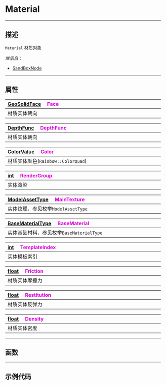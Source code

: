 # Material
------------------------------------------------------------------------------------------
## 描述

`Material` 材质对象

*继承自*：
* [SandBoxNode](/Api/Class/NoType/SandBoxNode.md)

------------------------------------------------------------------------------------------
## 属性

|<div style="width:1000px">[GeoSolidFace](/Api/Enumerate/UI/GeoSolidFace.md) &emsp;<font color="dd00dd">Face</font></div>|
|:---|
|材质实体朝向|

|<div style="width:1000px">[DepthFunc](/Api/Enumerate/UI/DepthFunc.md) &emsp;<font color="dd00dd">DepthFunc</font></div>|
|:---|
|材质实体朝向|

|<div style="width:1000px">[ColorValue](/Api/DataType/colorvalue.md) &emsp;<font color="dd00dd">Color</font></div>|
|:---|
|材质实体颜色(`Rainbow::ColorQuad`)|

|<div style="width:1000px">[int](/Api/DataType/Int.md) &emsp;<font color="dd00dd">RenderGroup</font></div>|
|:---|
|实体渲染|

|<div style="width:1000px">[ModelAssetType]() &emsp;<font color="dd00dd">MainTexture</font></div>|
|:---|
|实体纹理，参见枚举`ModelAssetType`|

|<div style="width:1000px">[BaseMaterialType]() &emsp;<font color="dd00dd">BaseMaterial</font></div>|
|:---|
|实体基础材料，参见枚举`BaseMaterialType`|

|<div style="width:1000px">[int](/Api/DataType/Int.md) &emsp;<font color="dd00dd">TemplateIndex</font></div>|
|:---|
|实体模板索引|

|<div style="width:1000px">[float](/Api/DataType/Float.md) &emsp;<font color="dd00dd">Friction</font></div>|
|:---|
|材质实体摩擦力|

|<div style="width:1000px">[float](/Api/DataType/Float.md) &emsp;<font color="dd00dd">Restitution</font></div>|
|:---|
|材质实体反弹力|

|<div style="width:1000px">[float](/Api/DataType/Float.md) &emsp;<font color="dd00dd">Density</font></div>|
|:---|
|材质实体密度|

------------------------------------------------------------------------------------------
## 函数


------------------------------------------------------------------------------------------
## 示例代码

```lua

```